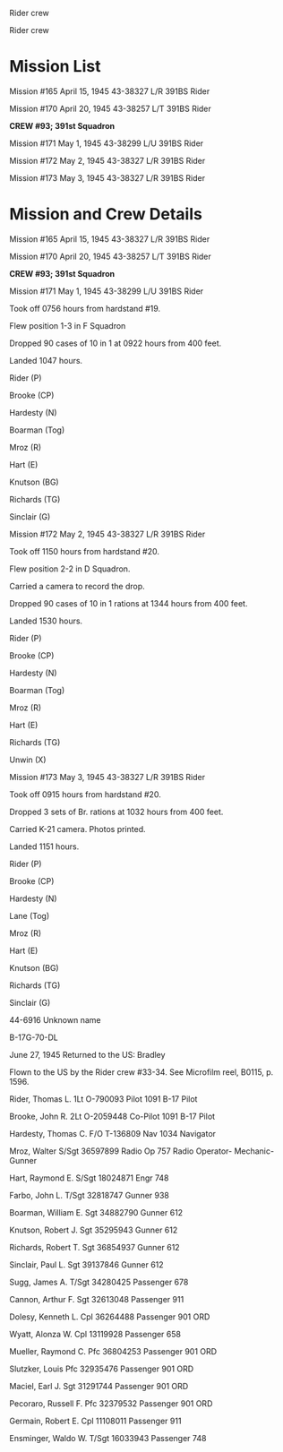 





Rider crew






 




Rider crew

# Mission List

Mission #165 April 15, 1945 43-38327 L/R 391BS Rider

Mission #170 April 20, 1945 43-38257 L/T 391BS Rider

**CREW #93; 391st Squadron**

Mission #171 May 1, 1945 43-38299 L/U 391BS Rider

Mission #172 May 2, 1945 43-38327 L/R 391BS Rider

Mission #173 May 3, 1945 43-38327 L/R 391BS Rider

# Mission and Crew Details

Mission #165 April 15, 1945 43-38327 L/R 391BS Rider

Mission #170 April 20, 1945 43-38257 L/T 391BS Rider

**CREW #93; 391st Squadron**

Mission #171 May 1, 1945 43-38299 L/U 391BS Rider

Took off 0756 hours from hardstand #19.

Flew position 1-3 in F Squadron

Dropped 90 cases of 10 in 1 at 0922 hours from 400 feet.

Landed 1047 hours.

Rider (P)  

Brooke (CP)

Hardesty (N)

Boarman (Tog)

Mroz (R)

Hart (E)

Knutson (BG)

Richards (TG)

Sinclair (G)

Mission #172 May 2, 1945 43-38327 L/R 391BS Rider

Took off 1150 hours from hardstand #20.

Flew position 2-2 in D Squadron.

Carried a camera to record the drop.

Dropped 90 cases of 10 in 1 rations at 1344 hours from 400
feet.

Landed 1530 hours.

Rider (P)  

Brooke (CP)

Hardesty (N)

Boarman (Tog)

Mroz (R)

Hart (E)

Richards (TG)

Unwin (X)

Mission #173 May 3, 1945 43-38327 L/R 391BS Rider

Took off 0915 hours from hardstand #20.

Dropped 3 sets of Br. rations at 1032 hours from 400 feet.

Carried K-21 camera. Photos printed.

Landed 1151 hours.

Rider (P)  

Brooke (CP)

Hardesty (N)

Lane (Tog)

Mroz (R)

Hart (E)

Knutson (BG)

Richards (TG)

Sinclair (G)

44-6916 Unknown name

B-17G-70-DL

June 27, 1945 Returned to the US: Bradley

Flown to the US by the Rider crew #33-34. See Microfilm
reel, B0115, p. 1596\.

Rider, Thomas L.
1Lt O-790093
Pilot
1091 B-17 Pilot

Brooke, John
R.
2Lt
O-2059448
Co-Pilot
1091 B-17 Pilot

Hardesty, Thomas
C.
F/O T-136809
Nav
1034 Navigator

Mroz,
Walter
S/Sgt
36597899
Radio
Op
757  Radio Operator- Mechanic-Gunner

Hart, Raymond
E.
S/Sgt 18024871
Engr
748

Farbo, John
L.
T/Sgt
32818747
Gunner
938

Boarman, William
E.
Sgt 34882790
Gunner
612

Knutson, Robert
J.
Sgt
35295943
Gunner
612

Richards, Robert
T.
Sgt 36854937
Gunner
612

Sinclair, Paul
L.
Sgt
39137846
Gunner
612

Sugg, James
A.
T/Sgt
34280425
Passenger
678

Cannon, Arthur
F.
Sgt
32613048
Passenger
911

Dolesy, Kenneth
L.
Cpl 36264488
Passenger
901 ORD

Wyatt, Alonza
W.
Cpl
13119928
Passenger
658

Mueller, Raymond
C.
Pfc 36804253
Passenger
901 ORD

Slutzker,
Louis
Pfc
32935476
Passenger
901 ORD

Maciel, Earl
J.
Sgt
31291744
Passenger
901 ORD

Pecoraro, Russell
F.
Pfc 32379532
Passenger
901 ORD

Germain, Robert
E.
Cpl
11108011
Passenger
911

Ensminger, Waldo
W.
T/Sgt
16033943
Passenger
748




